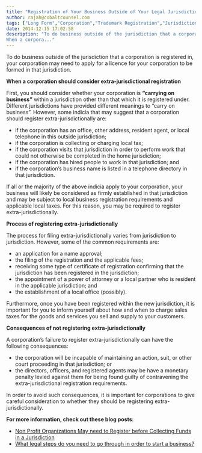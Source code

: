 ```yaml
---
title: "Registration of Your Business Outside of Your Legal Jurisdiction"
author: rajah@cobaltcounsel.com
tags: ["Long Form","Corporation","Trademark Registration","Jurisdiction","Commercial Activities","Rajah","Articles of Incorporation"]
date: 2014-12-15 17:02:58
description: "To do business outside of the jurisdiction that a corporation is registered in, your corporation may need to apply for a licence for your corporation to be formed in that jurisdiction. 
When a corpora..."
---
```


To do business outside of the jurisdiction that a corporation is registered in, your corporation may need to apply for a licence for your corporation to be formed in that jurisdiction. 

**When a corporation should consider extra-jurisdictional registration** 

First, you should consider whether your corporation is **“carrying on business”** within a jurisdiction other than that which it is registered under. Different jurisdictions have provided different meanings to “carry on business”. However, some indicia that may suggest that a corporation should register extra-jurisdictionally are: 

- if the corporation has an office, other address, resident agent, or local telephone in this outside jurisdiction; 
- if the corporation is collecting or charging local tax; 
- if the corporation visits that jurisdiction in order to perform work that could not otherwise be completed in the home jurisdiction; 
- if the corporation has hired people to work in that jurisdiction; and
- if the corporation’s business name is listed in a telephone directory in that jurisdiction.

If all or the majority of the above indicia apply to your corporation, your business will likely be considered as firmly established in that jurisdiction and may be subject to local business registration requirements and applicable local taxes. For this reason, you may be required to register extra-jurisdictionally. 

**Process of registering extra-jurisdictionally**

The process for filing extra-jurisdictionally varies from jurisdiction to jurisdiction. However, some of the common requirements are:   

- an application for a name approval;
- the filing of the registration and the applicable fees; 
- receiving some type of certificate of registration confirming that the jurisdiction has been registered in the jurisdiction; 
- the appointment of a power of attorney or a local partner who is resident in the applicable jurisdiction; and
- the establishment of a local office (possibly). 

Furthermore, once you have been registered within the new jurisdiction, it is important for you to inform yourself about how and when to charge sales taxes for the goods and services you sell and supply to your customers.

 

**Consequences of not registering extra-jurisdictionally** 

A corporation’s failure to register extra-jurisdictionally can have the following consequences: 

- the corporation will be incapable of maintaining an action, suit, or other court proceeding in that jurisdiction; or 
- the directors, officers, and registered agents may be have a monetary penalty levied against them for being found guilty of contravening the extra-jurisdictional registration requirements. 

In order to avoid such consequences, it is important for corporations to give careful consideration to whether they should be registering extra-jurisdictionally.


**For more information, check out these blog posts**:
- [Non Profit Organizations May need to Register before Collecting Funds in a Jurisdiction](https://blog.clausehound.com/non-profit-organizations-may-need-to-register-before-collecting-funds-in-a-jurisdiction/)
- [What legal steps do you need to go through in order to start a business?](https://blog.clausehound.com/what-legal-steps-do-you-need-to-go-through-in-order-to-start-a-business/)

